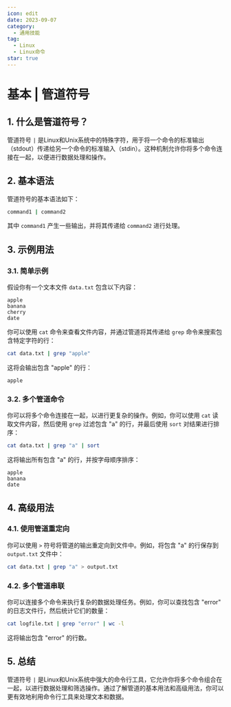 ```yaml
---
icon: edit
date: 2023-09-07
category:
  - 通用技能
tag:
  - Linux
  - Linux命令
star: true
---
```


# 基本 | 管道符号

## 1. 什么是管道符号？

管道符号 `|` 是Linux和Unix系统中的特殊字符，用于将一个命令的标准输出（stdout）传递给另一个命令的标准输入（stdin）。这种机制允许你将多个命令连接在一起，以便进行数据处理和操作。

## 2. 基本语法

管道符号的基本语法如下：

```bash
command1 | command2
```

其中 `command1` 产生一些输出，并将其传递给 `command2` 进行处理。

## 3. 示例用法

### 3.1. 简单示例

假设你有一个文本文件 `data.txt` 包含以下内容：

```plaintext
apple
banana
cherry
date
```

你可以使用 `cat` 命令来查看文件内容，并通过管道将其传递给 `grep` 命令来搜索包含特定字符的行：

```bash
cat data.txt | grep "apple"
```

这将会输出包含 "apple" 的行：

```plaintext
apple
```

### 3.2. 多个管道命令

你可以将多个命令连接在一起，以进行更复杂的操作。例如，你可以使用 `cat` 读取文件内容，然后使用 `grep` 过滤包含 "a" 的行，并最后使用 `sort` 对结果进行排序：

```bash
cat data.txt | grep "a" | sort
```

这将输出所有包含 "a" 的行，并按字母顺序排序：

```plaintext
apple
banana
date
```

## 4. 高级用法

### 4.1. 使用管道重定向

你可以使用 `>` 符号将管道的输出重定向到文件中。例如，将包含 "a" 的行保存到 `output.txt` 文件中：

```bash
cat data.txt | grep "a" > output.txt
```

### 4.2. 多个管道串联

你可以连接多个命令来执行复杂的数据处理任务。例如，你可以查找包含 "error" 的日志文件行，然后统计它们的数量：

```bash
cat logfile.txt | grep "error" | wc -l
```

这将输出包含 "error" 的行数。

## 5. 总结

管道符号 `|` 是Linux和Unix系统中强大的命令行工具，它允许你将多个命令组合在一起，以进行数据处理和筛选操作。通过了解管道的基本用法和高级用法，你可以更有效地利用命令行工具来处理文本和数据。
